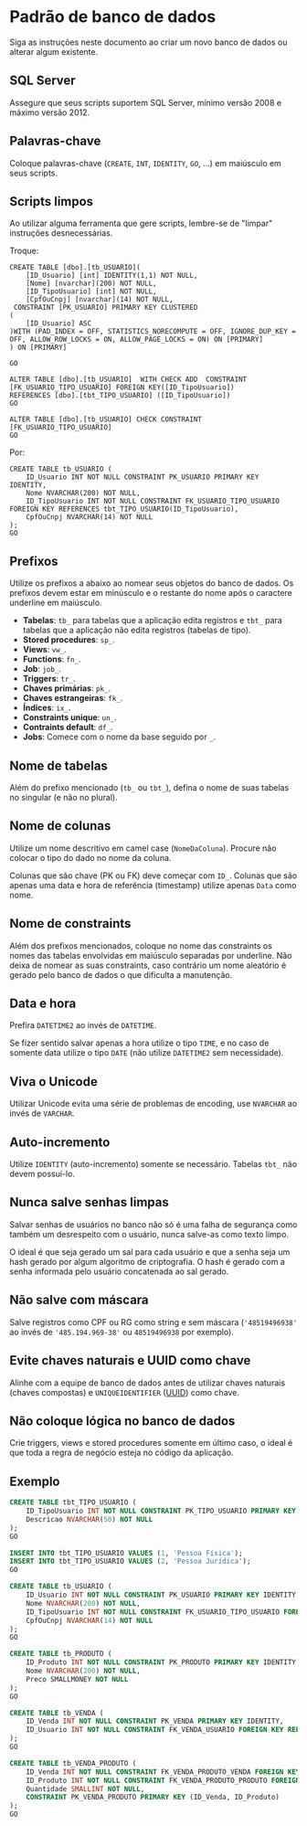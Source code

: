 # Padrão de banco de dados

Siga as instruções neste documento ao criar um novo banco de dados ou alterar algum existente.

## SQL Server

Assegure que seus scripts suportem SQL Server, mínimo versão 2008 e máximo versão 2012.

## Palavras-chave

Coloque palavras-chave (`CREATE`, `INT`, `IDENTITY`, `GO`, ...) em maiúsculo em seus scripts.

## Scripts limpos

Ao utilizar alguma ferramenta que gere scripts, lembre-se de "limpar" instruções desnecessárias.

Troque:

```
CREATE TABLE [dbo].[tb_USUARIO](
	[ID_Usuario] [int] IDENTITY(1,1) NOT NULL,
	[Nome] [nvarchar](200) NOT NULL,
	[ID_TipoUsuario] [int] NOT NULL,
	[CpfOuCnpj] [nvarchar](14) NOT NULL,
 CONSTRAINT [PK_USUARIO] PRIMARY KEY CLUSTERED
(
	[ID_Usuario] ASC
)WITH (PAD_INDEX = OFF, STATISTICS_NORECOMPUTE = OFF, IGNORE_DUP_KEY = OFF, ALLOW_ROW_LOCKS = ON, ALLOW_PAGE_LOCKS = ON) ON [PRIMARY]
) ON [PRIMARY]

GO

ALTER TABLE [dbo].[tb_USUARIO]  WITH CHECK ADD  CONSTRAINT [FK_USUARIO_TIPO_USUARIO] FOREIGN KEY([ID_TipoUsuario])
REFERENCES [dbo].[tbt_TIPO_USUARIO] ([ID_TipoUsuario])
GO

ALTER TABLE [dbo].[tb_USUARIO] CHECK CONSTRAINT [FK_USUARIO_TIPO_USUARIO]
GO
```

Por:

```
CREATE TABLE tb_USUARIO (
	ID_Usuario INT NOT NULL CONSTRAINT PK_USUARIO PRIMARY KEY IDENTITY,
	Nome NVARCHAR(200) NOT NULL,
	ID_TipoUsuario INT NOT NULL CONSTRAINT FK_USUARIO_TIPO_USUARIO FOREIGN KEY REFERENCES tbt_TIPO_USUARIO(ID_TipoUsuario),
	CpfOuCnpj NVARCHAR(14) NOT NULL
);
GO
```

## Prefixos

Utilize os prefixos a abaixo ao nomear seus objetos do banco de dados.
Os prefixos devem estar em minúsculo e o restante do nome após o caractere underline em maiúsculo.

* **Tabelas**: `tb_` para tabelas que a aplicação edita registros e `tbt_` para tabelas que a aplicação não edita
registros (tabelas de tipo).
* **Stored procedures**: `sp_`.
* **Views**: `vw_`.
* **Functions**: `fn_`.
* **Job**: `job_`.
* **Triggers**: `tr_`.
* **Chaves primárias**: `pk_`.
* **Chaves estrangeiras**: `fk_`.
* **Índices**: `ix_`.
* **Constraints unique**: `un_`.
* **Contraints default**: `df_`.
* **Jobs**: Comece com o nome da base seguido por `_`.

## Nome de tabelas

Além do prefixo mencionado (`tb_` ou `tbt_`), defina o nome de suas tabelas no singular (e não no plural).

## Nome de colunas

Utilize um nome descritivo em camel case (`NomeDaColuna`).
Procure não colocar o tipo do dado no nome da coluna.

Colunas que são chave (PK ou FK) deve começar com `ID_`.
Colunas que são apenas uma data e hora de referência (timestamp) utilize apenas `Data` como nome.

## Nome de constraints

Além dos prefixos mencionados, coloque no nome das constraints os nomes das tabelas envolvidas em maiúsculo separadas
por underline.
Não deixa de nomear as suas constraints, caso contrário um nome aleatório é gerado pelo banco de dados o que dificulta a
manutenção.

## Data e hora

Prefira `DATETIME2` ao invés de `DATETIME`.

Se fizer sentido salvar apenas a hora utilize o tipo `TIME`, e no caso de somente data utilize o tipo `DATE` (não
utilize `DATETIME2` sem necessidade).

## Viva o Unicode

Utilizar Unicode evita uma série de problemas de encoding, use `NVARCHAR` ao invés de `VARCHAR`.

## Auto-incremento

Utilize `IDENTITY` (auto-incremento) somente se necessário.
Tabelas `tbt_` não devem possuí-lo.

## Nunca salve senhas limpas

Salvar senhas de usuários no banco não só é uma falha de segurança como também um desrespeito com o usuário, nunca
salve-as como texto limpo.

O ideal é que seja gerado um sal para cada usuário e que a senha seja um hash gerado por algum algoritmo de
criptografia.
O hash é gerado com a senha informada pelo usuário concatenada ao sal gerado.

## Não salve com máscara

Salve registros como CPF ou RG como string e sem máscara (`'48519496938'` ao invés de `'485.194.969-38'` ou
`48519496938` por exemplo).

## Evite chaves naturais e UUID como chave

Alinhe com a equipe de banco de dados antes de utilizar chaves naturais (chaves compostas) e `UNIQUEIDENTIFIER`
([UUID](https://en.wikipedia.org/wiki/Universally_unique_identifier)) como chave.

## Não coloque lógica no banco de dados

Crie triggers, views e stored procedures somente em último caso, o ideal é que toda a regra de negócio esteja no código
da aplicação.

## Exemplo

```sql
CREATE TABLE tbt_TIPO_USUARIO (
	ID_TipoUsuario INT NOT NULL CONSTRAINT PK_TIPO_USUARIO PRIMARY KEY,
	Descricao NVARCHAR(50) NOT NULL
);
GO

INSERT INTO tbt_TIPO_USUARIO VALUES (1, 'Pessoa Física');
INSERT INTO tbt_TIPO_USUARIO VALUES (2, 'Pessoa Jurídica');
GO

CREATE TABLE tb_USUARIO (
	ID_Usuario INT NOT NULL CONSTRAINT PK_USUARIO PRIMARY KEY IDENTITY,
	Nome NVARCHAR(200) NOT NULL,
	ID_TipoUsuario INT NOT NULL CONSTRAINT FK_USUARIO_TIPO_USUARIO FOREIGN KEY REFERENCES tbt_TIPO_USUARIO(ID_TipoUsuario),
	CpfOuCnpj NVARCHAR(14) NOT NULL
);
GO

CREATE TABLE tb_PRODUTO (
	ID_Produto INT NOT NULL CONSTRAINT PK_PRODUTO PRIMARY KEY IDENTITY,
	Nome NVARCHAR(200) NOT NULL,
	Preco SMALLMONEY NOT NULL
);
GO

CREATE TABLE tb_VENDA (
	ID_Venda INT NOT NULL CONSTRAINT PK_VENDA PRIMARY KEY IDENTITY,
	ID_Usuario INT NOT NULL CONSTRAINT FK_VENDA_USUARIO FOREIGN KEY REFERENCES tb_Usuario(ID_Usuario)
);
GO

CREATE TABLE tb_VENDA_PRODUTO (
	ID_Venda INT NOT NULL CONSTRAINT FK_VENDA_PRODUTO_VENDA FOREIGN KEY REFERENCES tb_Venda(ID_Venda),
	ID_Produto INT NOT NULL CONSTRAINT FK_VENDA_PRODUTO_PRODUTO FOREIGN KEY REFERENCES tb_Produto(ID_Produto),
	Quantidade SMALLINT NOT NULL,
	CONSTRAINT PK_VENDA_PRODUTO PRIMARY KEY (ID_Venda, ID_Produto)
);
GO
```